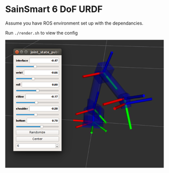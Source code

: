 # SainSmart 6 DoF URDF

Assume you have ROS environment set up with the dependancies.


Run `./render.sh` to view the config

![arm urdf](img/bot.png)
